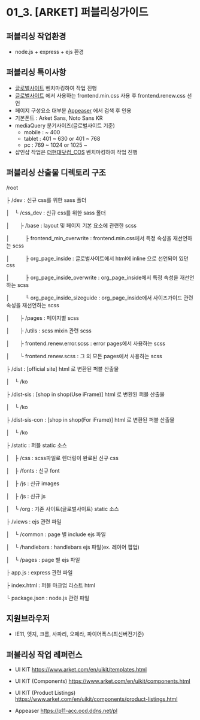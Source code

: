 # 01_3. [ARKET] 퍼블리싱가이드


퍼블리싱 작업환경
---
- node.js + express + ejs 환경

퍼블리싱 특이사항
---
- [글로벌사이트](https://www.arket.com/) 벤치마킹하여 작업 진행
- [글로벌사이트](https://www.arket.com/) 에서 사용하는 frontend.min.css 사용 후 frontend.renew.css 선언
- 페이지 구성요소 대부분 [Appeaser](https://p11-acc.ocd.ddns.net/pl) 에서 검색 후 인용  
- 기본폰트 : Arket Sans, Noto Sans KR
- mediaQuery 분기사이즈(글로벌사이트 기준)
  - mobile : ~ 400
  - tablet : 401 ~ 630 or 401 ~ 768
  - pc : 769 ~ 1024 or 1025 ~  
- 샵인샵 작업은 [더현대닷컴_COS](http://www.thehyundai.com/front/dpa/cosHome.thd) 벤치마킹하여 작업 진행

퍼블리싱 산출물 디렉토리 구조
---
  
  /root
  
  ├ /dev : 신규 css를 위한 sass 폴더
  
  │　└ /css_dev : 신규 css를 위한 sass 폴더

  │　　├ /base : layout 및 페이지 기본 요소에 관련한 scss 

  │　　　├ frontend_min_overwrite : frontend.min.css에서 특정 속성을 재선언하는 scss

  │　　　├ org_page_inside : 글로벌사이트에서 html에 inline 으로 선언되어 있던 css

  │　　　├ org_page_inside_overwrite : org_page_inside에서 특정 속성을 재선언하는 scss

  │　　　└ org_page_inside_sizeguide : org_page_inside에서 사이즈가이드 관련 속성을 재선언하는 scss

  │　　├ /pages : 페이지별 scss

  │　　├ /utils : scss mixin 관련 scss
  
  │　　├ frontend.renew.error.scss : error pages에서 사용하는 scss
  
  │　　└ frontend.renew.scss : 그 외 모든 pages에서 사용하는 scss
  
  ├ /dist : [official site] html 로 변환된 퍼블 산출물
  
  │　└ /ko

  ├ /dist-sis : [shop in shop(Use iFrame)] html 로 변환된 퍼블 산출물
  
  │　└ /ko
  
  ├ /dist-sis-con : [shop in shop(For iFrame)] html 로 변환된 퍼블 산출물
  
  │　└ /ko
  
  ├ /static : 퍼블 static 소스
  
  │　├ /css : scss파일로 렌더링이 완료된 신규 css
  
  │　├ /fonts : 신규 font
  
  │　├ /js : 신규 images
  
  │　├ /js : 신규 js
  
  │　└ /org : 기존 사이트(글로벌사이트) static 소스
  
  ├ /views : ejs 관련 파일

  │　└ /common : page 별 include ejs 파일

  │　└ /handlebars : handlebars ejs 파일(ex. 레이어 팝업)
  
  │　└ /pages : page 별 ejs 파일
  
  ├ app.js : express 관련 파일
  
  ├ index.html : 퍼블 마크업 리스트 html
  
  └ package.json : node.js 관련 파일


지원브라우저
---
- IE11, 엣지, 크롬, 사파리, 오페라, 파이어폭스(최신버전기준)


퍼블리싱 작업 레퍼런스
---
- UI KIT
  https://www.arket.com/en/uikit/templates.html

- UI KIT (Components)
  https://www.arket.com/en/uikit/components.html

- UI KIT (Product Listings)
  https://www.arket.com/en/uikit/components/product-listings.html

- Appeaser
  https://p11-acc.ocd.ddns.net/pl